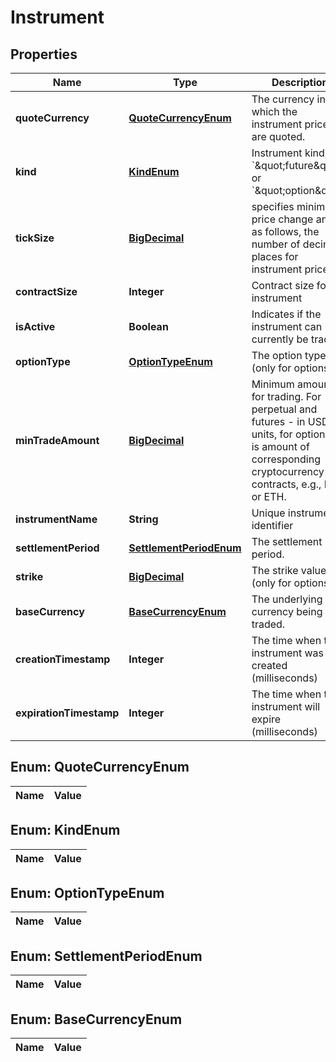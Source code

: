 

# Instrument

## Properties

Name | Type | Description | Notes
------------ | ------------- | ------------- | -------------
**quoteCurrency** | [**QuoteCurrencyEnum**](#QuoteCurrencyEnum) | The currency in which the instrument prices are quoted. | 
**kind** | [**KindEnum**](#KindEnum) | Instrument kind, &#x60;\&quot;future\&quot;&#x60; or &#x60;\&quot;option\&quot;&#x60; | 
**tickSize** | [**BigDecimal**](BigDecimal.md) | specifies minimal price change and, as follows, the number of decimal places for instrument prices | 
**contractSize** | **Integer** | Contract size for instrument | 
**isActive** | **Boolean** | Indicates if the instrument can currently be traded. | 
**optionType** | [**OptionTypeEnum**](#OptionTypeEnum) | The option type (only for options) |  [optional]
**minTradeAmount** | [**BigDecimal**](BigDecimal.md) | Minimum amount for trading. For perpetual and futures - in USD units, for options it is amount of corresponding cryptocurrency contracts, e.g., BTC or ETH. | 
**instrumentName** | **String** | Unique instrument identifier | 
**settlementPeriod** | [**SettlementPeriodEnum**](#SettlementPeriodEnum) | The settlement period. | 
**strike** | [**BigDecimal**](BigDecimal.md) | The strike value. (only for options) |  [optional]
**baseCurrency** | [**BaseCurrencyEnum**](#BaseCurrencyEnum) | The underlying currency being traded. | 
**creationTimestamp** | **Integer** | The time when the instrument was first created (milliseconds) | 
**expirationTimestamp** | **Integer** | The time when the instrument will expire (milliseconds) | 


## Enum: QuoteCurrencyEnum

Name | Value
---- | -----


## Enum: KindEnum

Name | Value
---- | -----


## Enum: OptionTypeEnum

Name | Value
---- | -----


## Enum: SettlementPeriodEnum

Name | Value
---- | -----


## Enum: BaseCurrencyEnum

Name | Value
---- | -----




